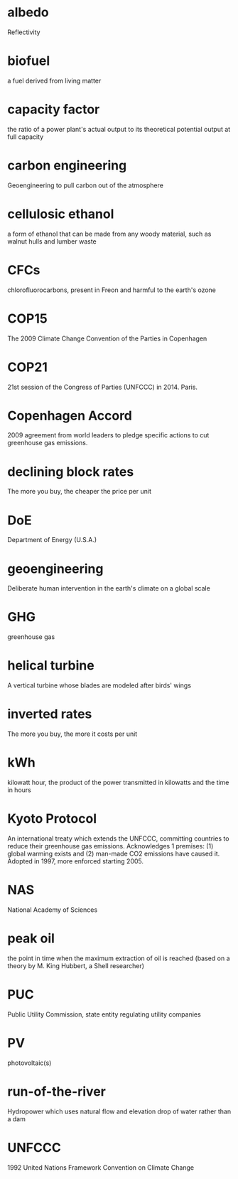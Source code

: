 # albedo
Reflectivity

# biofuel
a fuel derived from living matter

# capacity factor
the ratio of a power plant's actual output to its theoretical potential output at full capacity

# carbon engineering
Geoengineering to pull carbon out of the atmosphere

# cellulosic ethanol
a form of ethanol that can be made from any woody material, such as walnut hulls and lumber waste

# CFCs
chlorofluorocarbons, present in Freon and harmful to the earth's ozone

# COP15
The 2009 Climate Change Convention of the Parties in Copenhagen

# COP21
21st session of the Congress of Parties (UNFCCC) in 2014. Paris.

# Copenhagen Accord
2009 agreement from world leaders to pledge specific actions to cut greenhouse gas emissions.

# declining block rates
The more you buy, the cheaper the price per unit

# DoE
Department of Energy (U.S.A.)

# geoengineering
Deliberate human intervention in the earth's climate on a global scale

# GHG
greenhouse gas

# helical turbine
A vertical turbine whose blades are modeled after birds' wings

# inverted rates
The more you buy, the more it costs per unit

# kWh
kilowatt hour, the product of the power transmitted in kilowatts and the time in hours

# Kyoto Protocol
An international treaty which extends the UNFCCC, committing countries to reduce their greenhouse gas emissions. Acknowledges 1 premises: (1) global warming exists and (2) man-made CO2 emissions have caused it. Adopted in 1997, more enforced starting 2005.

# NAS
National Academy of Sciences

# peak oil
the point in time when the maximum extraction of oil is reached (based on a theory by M. King Hubbert, a Shell researcher)

# PUC
Public Utility Commission, state entity regulating utility companies

# PV
photovoltaic(s)

# run-of-the-river
Hydropower which uses natural flow and elevation drop of water rather than a dam

# UNFCCC
1992 United Nations Framework Convention on Climate Change
